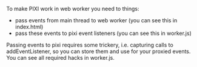 To make PIXI work in web worker you need to things:
- pass events from main thread to web worker (you can see this in index.html)
- pass these events to pixi event listeners (you can see this in worker.js)

Passing events to pixi requires some trickery, i.e. capturing calls to addEventListener, so you can store them and use for your proxied events. 
You can see all required hacks in worker.js.